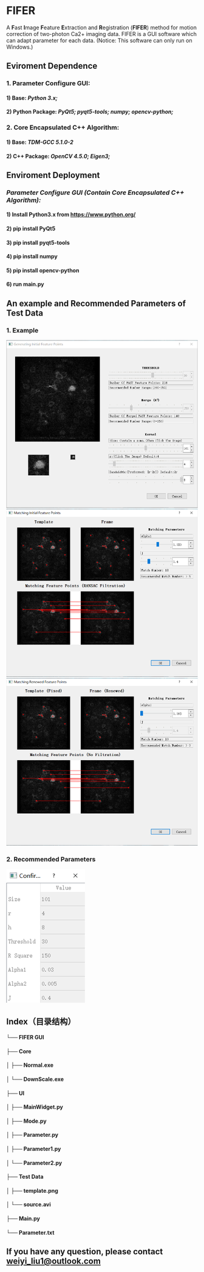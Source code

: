 # FIFER
A **F**ast **I**mage **F**eature **E**xtraction and **R**egistration (**FIFER**) method for motion correction of two-photon Ca2+ imaging data.
FIFER is a GUI software which can adapt parameter for each data. (Notice: This software can only run on Windows.)

## Eviroment Dependence
### 1. Parameter Configure GUI:
#### 1) Base: *Python 3.x;*
#### 2) Python Package: *PyQt5; pyqt5-tools; numpy; opencv-python;*

### 2. Core Encapsulated C++ Algorithm:
#### 1) Base: *TDM-GCC 5.1.0-2*
#### 2) C++ Package: *OpenCV 4.5.0; Eigen3;*

## Enviroment Deployment
### *Parameter Configure GUI (Contain Core Encapsulated C++ Algorithm):*
#### 1) Install Python3.x from https://www.python.org/
#### 2) pip install PyQt5
#### 3) pip install pyqt5-tools
#### 4) pip install numpy
#### 5) pip install opencv-python
#### 6) run main.py

## An example and Recommended Parameters of Test Data
### 1. Example
![](Example/UI_1.png)
![](Example/UI_2.png)
![](Example/UI_3.png)
### 2. Recommended Parameters
![](Example/Parameter.png)

## Index（目录结构）
#### └── FIFER GUI
####        ├── Core
####        │     ├── Normal.exe
####        │     └── DownScale.exe
####        ├── UI
####        │     ├── MainWidget.py
####        │     ├── Mode.py
####        │     ├── Parameter.py
####        │     ├── Parameter1.py
####        │     └── Parameter2.py
####        ├── Test Data
####        │     ├── template.png
####        │     └── source.avi
####        ├── Main.py
####        └── Parameter.txt

## If you have any question, please contact weiyi_liu1@outlook.com
